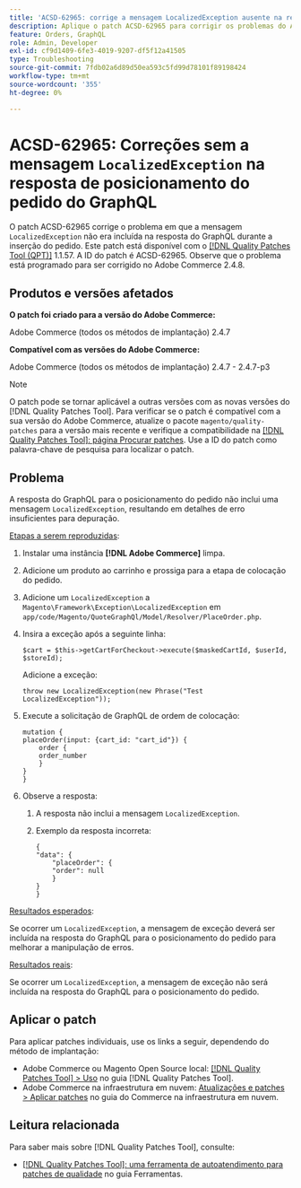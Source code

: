 ```yaml
---
title: 'ACSD-62965: corrige a mensagem LocalizedException ausente na resposta de posicionamento do pedido do GraphQL'
description: Aplique o patch ACSD-62965 para corrigir os problemas do Adobe Commerce em que a mensagem "LocalizedException" não foi incluída na resposta do GraphQL durante o posicionamento do pedido.
feature: Orders, GraphQL
role: Admin, Developer
exl-id: cf9d1409-6fe3-4019-9207-df5f12a41505
type: Troubleshooting
source-git-commit: 7fdb02a6d89d50ea593c5fd99d78101f89198424
workflow-type: tm+mt
source-wordcount: '355'
ht-degree: 0%

---
```


# ACSD-62965: Correções sem a mensagem `LocalizedException` na resposta de posicionamento do pedido do GraphQL

O patch ACSD-62965 corrige o problema em que a mensagem `LocalizedException` não era incluída na resposta do GraphQL durante a inserção do pedido. Este patch está disponível com o [[!DNL Quality Patches Tool (QPT)]](/help/tools/quality-patches-tool/quality-patches-tool-to-self-serve-quality-patches.md) 1.1.57. A ID do patch é ACSD-62965. Observe que o problema está programado para ser corrigido no Adobe Commerce 2.4.8.

## Produtos e versões afetados

**O patch foi criado para a versão do Adobe Commerce:**

Adobe Commerce (todos os métodos de implantação) 2.4.7

**Compatível com as versões do Adobe Commerce:**

Adobe Commerce (todos os métodos de implantação) 2.4.7 - 2.4.7-p3

>[!NOTE]
>
>O patch pode se tornar aplicável a outras versões com as novas versões do [!DNL Quality Patches Tool]. Para verificar se o patch é compatível com a sua versão do Adobe Commerce, atualize o pacote `magento/quality-patches` para a versão mais recente e verifique a compatibilidade na [[!DNL Quality Patches Tool]: página Procurar patches](https://experienceleague.adobe.com/tools/commerce-quality-patches/index.html?lang=pt-BR). Use a ID do patch como palavra-chave de pesquisa para localizar o patch.

## Problema

A resposta do GraphQL para o posicionamento do pedido não inclui uma mensagem `LocalizedException`, resultando em detalhes de erro insuficientes para depuração.

<u>Etapas a serem reproduzidas</u>:

1. Instalar uma instância **[!DNL Adobe Commerce]** limpa.
1. Adicione um produto ao carrinho e prossiga para a etapa de colocação do pedido.
1. Adicione um `LocalizedException` a `Magento\Framework\Exception\LocalizedException` em `app/code/Magento/QuoteGraphQl/Model/Resolver/PlaceOrder.php`.
1. Insira a exceção após a seguinte linha:

   ```
   $cart = $this->getCartForCheckout->execute($maskedCartId, $userId, $storeId);
   ```

   Adicione a exceção:

   ```
   throw new LocalizedException(new Phrase("Test LocalizedException"));
   ```

1. Execute a solicitação de GraphQL de ordem de colocação:

   ```
   mutation {
   placeOrder(input: {cart_id: "cart_id"}) {
       order {
       order_number
       }
   }
   }
   ```

1. Observe a resposta:
   1. A resposta não inclui a mensagem `LocalizedException`.
   1. Exemplo da resposta incorreta:

      ```
      {
      "data": {
          "placeOrder": {
          "order": null
          }
      }
      }
      ```

<u>Resultados esperados</u>:

Se ocorrer um `LocalizedException`, a mensagem de exceção deverá ser incluída na resposta do GraphQL para o posicionamento do pedido para melhorar a manipulação de erros.

<u>Resultados reais</u>:

Se ocorrer um `LocalizedException`, a mensagem de exceção não será incluída na resposta do GraphQL para o posicionamento do pedido.

## Aplicar o patch

Para aplicar patches individuais, use os links a seguir, dependendo do método de implantação:

* Adobe Commerce ou Magento Open Source local: [[!DNL Quality Patches Tool] > Uso](/help/tools/quality-patches-tool/usage.md) no guia [!DNL Quality Patches Tool].
* Adobe Commerce na infraestrutura em nuvem: [Atualizações e patches > Aplicar patches](https://experienceleague.adobe.com/docs/commerce-cloud-service/user-guide/develop/upgrade/apply-patches.html?lang=pt-BR) no guia do Commerce na infraestrutura em nuvem.

## Leitura relacionada

Para saber mais sobre [!DNL Quality Patches Tool], consulte:

* [[!DNL Quality Patches Tool]: uma ferramenta de autoatendimento para patches de qualidade](/help/tools/quality-patches-tool/quality-patches-tool-to-self-serve-quality-patches.md) no guia Ferramentas.
